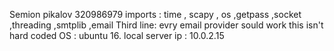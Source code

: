 Semion pikalov 320986979
imports : time , scapy , os ,getpass ,socket ,threading ,smtplib ,email
Third line: evry email provider sould work this isn't hard coded 
OS : ubuntu 16.
local server ip : 10.0.2.15 
